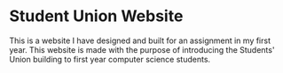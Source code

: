 # Student Union Website

This is a website I have designed and built for an assignment in my first year. This website is made with the purpose of introducing the Students' Union building to first year computer science students. 
